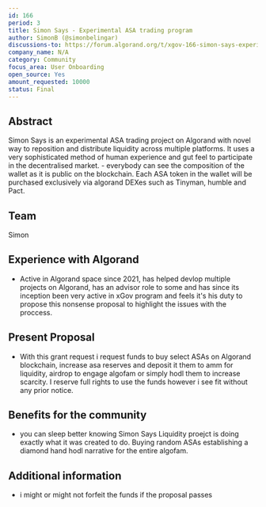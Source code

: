 ```yaml
---
id: 166
period: 3
title: Simon Says - Experimental ASA trading program
author: SimonB (@simonbelingar)
discussions-to: https://forum.algorand.org/t/xgov-166-simon-says-experimental-asa-trading-program/11132
company_name: N/A
category: Community
focus_area: User Onboarding
open_source: Yes
amount_requested: 10000
status: Final
---
```


## Abstract
Simon Says is an experimental ASA trading project on Algorand with novel way to reposition and distribute liquidity across multiple platforms. It uses a very sophisticated method of human experience and gut feel to participate in the decentralised market. - everybody can see the composition of the wallet as it is public on the blockchain. Each ASA token in the wallet will be purchased exclusively via algorand DEXes such as Tinyman, humble and Pact.

## Team
Simon

## Experience with Algorand
- Active in Algorand space since 2021, has helped devlop multiple projects on Algorand, has an advisor role to some and has since its inception been very active in xGov program and feels it's his duty to propose this nonsense proposal to highlight the issues with the proccess. 

## Present Proposal
- With this grant request i request funds to buy select ASAs on Algorand blockchain, increase asa reserves and deposit it them to amm for liquidity, airdrop to engage algofam or simply hodl them to increase scarcity. I reserve full rights to use the funds however i see fit without any prior notice.

## Benefits for the community

- you can sleep better knowing Simon Says Liquidity proejct is doing exactly what it was created to do. Buying random ASAs establishing a diamond hand hodl narrative for the entire algofam.

## Additional information
- i might or might not forfeit the funds if the proposal passes
